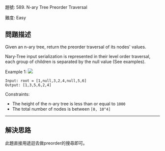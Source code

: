 題號: 589. N-ary Tree Preorder Traversal

難度: Easy

## 問題描述
Given an n-ary tree, return the preorder traversal of its nodes' values.

Nary-Tree input serialization is represented in their level order traversal, each group of children is separated by the null value (See examples).

Example 1:
![](https://assets.leetcode.com/uploads/2018/10/12/narytreeexample.png)

```
Input: root = [1,null,3,2,4,null,5,6]
Output: [1,3,5,6,2,4]
```

Constraints:

- The height of the n-ary tree is less than or equal to `1000`
- The total number of nodes is between `[0, 10^4]`

---
## 解決思路

此題直接用遞迴去做preorder的搜尋即可。